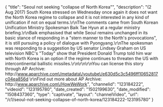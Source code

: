 {
    "title": "Seoul not seeking \"collapse of North Korea\"",
    "description": "(2 Aug 2017) South Korea stressed on Wednesday once again it does not want the North Korea regime to collapse and it is not interested in any kind of unification if not on equal terms.\r\nThe comments came from South Korean Unification Ministry Spokesman Baik Tae Hyun at a regular ministry briefing.\r\nBaik emphasised that while Seoul remains unchanged in its basic stance of responding in a \"stern manner to the North's provocations\", it is still pursuing a policy of dialogue with Pyongyang.\r\nThe spokesman was responding to a suggestion by US senator Lindsey Graham on US television NBC's \"Today\" show that President Donald Trump told him war with North Korea is an option if the regime continues to threaten the US with intercontinental ballistic missiles.\r\n\r\n\r\nYou can license this story through AP Archive: http:\/\/www.aparchive.com\/metadata\/youtube\/e630d5c3c5496ff10652817c04ea856d \r\nFind out more about AP Archive: http:\/\/www.aparchive.com\/HowWeWork",
    "channelid": "123184222",
    "videoid": "123195780",
    "date_created": "1502199630",
    "date_modified": "1508437360",
    "type": "captivate",
    "layout": "channelVideo",
    "url": "\/c1\/seoul-not-seeking-collapse-of-north-korea\/123184222-123195780"
}